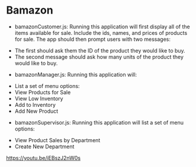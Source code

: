 # Bamazon

- bamazonCustomer.js: Running this application will first display all of the items available for sale. Include the ids, names, and prices of products for sale.
The app should then prompt users with two messages:

* The first should ask them the ID of the product they would like to buy.
* The second message should ask how many units of the product they would like to buy.


- bamazonManager.js: Running this application will:

* List a set of menu options:
* View Products for Sale
* View Low Inventory
* Add to Inventory
* Add New Product


- bamazonSupervisor.js: Running this application will list a set of menu options:

* View Product Sales by Department
* Create New Department


https://youtu.be/iEBszJ2nW0s
